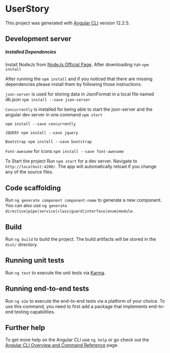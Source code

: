 # UserStory

This project was generated with [Angular CLI](https://github.com/angular/angular-cli) version 12.2.5.

## Development server

##### Installed Dependencies 

Install NodeJs from [NodeJs Official Page](https://nodejs.org/en).
After downloading run `npm install` 

After running the `npm install` and if you noticed that there are missing dependencies please install them by
following those instructions.

`json-server` is used for storing data in JsonFormat in a local file named db.json
`npm install --save json-server`

`Concurrently` is installed for being able to start the json-server and the angular dev 
server in one command `npm start` 

`npm install --save concurrently`

`JQUERY npm install --save jquery`

`Bootstrap npm install --save bootstrap`

`Font-awesome` for icons 
`npm install --save font-awesome`

To Start the project Run `npm start` for a dev server. Navigate to `http://localhost:4200/`. The app will automatically reload if you change any of the source files.

## Code scaffolding

Run `ng generate component component-name` to generate a new component. You can also use `ng generate directive|pipe|service|class|guard|interface|enum|module`.

## Build

Run `ng build` to build the project. The build artifacts will be stored in the `dist/` directory.

## Running unit tests

Run `ng test` to execute the unit tests via [Karma](https://karma-runner.github.io).

## Running end-to-end tests

Run `ng e2e` to execute the end-to-end tests via a platform of your choice. To use this command, you need to first add a package that implements end-to-end testing capabilities.

## Further help

To get more help on the Angular CLI use `ng help` or go check out the [Angular CLI Overview and Command Reference](https://angular.io/cli) page.
